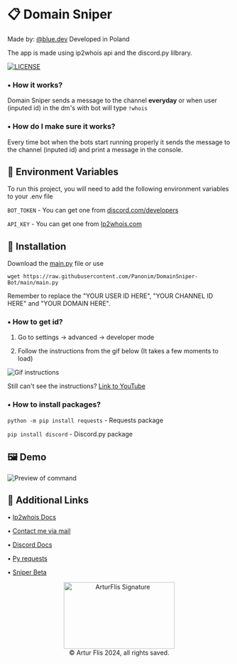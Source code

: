
# 📋 Domain Sniper
Made by: [@blue.dev](https://bluee.dev/)
Developed in Poland

The app is made using ip2whois api and the discord.py lilbrary.

[![LICENSE](https://img.shields.io/badge/LICENSE-BSD--3-blue?style=flat-square&link=https://github.com/Panonim/DomainSniper-Bot/tree/main?tab=BSD-3-Clause-1-ov-file)](https://github.com/Panonim/DomainSniper-Bot/tree/main?tab=BSD-3-Clause-1-ov-file)

### • How it works? 
Domain Sniper sends a message to the channel __everyday__ or when user (inputed id) in the dm's with bot will type `!whois`

### • How do I make sure it works?
Every time bot when the bots start running properly it sends the message to the channel (inputed id) and print a message in the console.

## 🔰 Environment Variables

To run this project, you will need to add the following environment variables to your .env file

`BOT_TOKEN` - You can get one from [discord.com/developers](https://discord.com/developers/applications)

`API_KEY` - You can get one from [Ip2whois.com](https://ip2whois.com/)


## 🔨 Installation

Download the [main.py](https://github.com/Panonim/DomainSniper-Bot/blob/main/main.py) file 
or use

```wget https://raw.githubusercontent.com/Panonim/DomainSniper-Bot/main/main.py```

Remember to replace the "YOUR USER ID HERE", "YOUR CHANNEL ID HERE" and "YOUR DOMAIN HERE".

### • How to get id?
1. Go to settings -> advanced -> developer mode

2. Follow the instructions from the gif below (It takes a few moments to load)

![Gif instructions](https://github.com/Panonim/DomainSniper-Bot/blob/main/rdm.gif)

Still can't see the instructions?
[Link to YouTube](https://youtu.be/Svnp-1Qd2Cg)
### • How to install packages?

`python -m pip install requests` - Requests package

`pip install discord` - Discord.py package
## 🖼 Demo

![Preview of command](https://i.postimg.cc/gc8yqtSh/3453454345-removebg-preview.png)

## 🔗 Additional Links
• [Ip2whois Docs](https://ip2whois.com/developers-api)

• [Contact me via mail](mailto:office@bluee.dev)

• [Discord Docs](https://discord.com/developers/docs/intro)

• [Py requests](https://pypi.org/project/requests/)

• [Sniper Beta](https://github.com/Panonim/SniperBeta/tree/beta)


<div align="center"><img src="https://bluee.dev/assets/Signature.svg/" height=150px width=250px alt="ArturFlis Signature"/></div>
<div align="center">&copy; Artur Flis 2024, all rights saved.</div>
